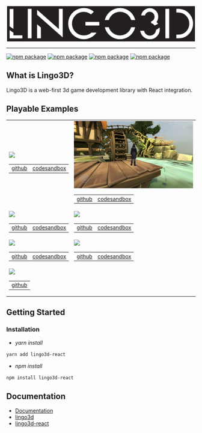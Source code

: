 <div align="center">
  <img width="500px" src="https://github.com/lingo3d/lingo3d-readme/blob/main/image/LINGO3Dlogo.png"/>
</div>


---
[![npm package](https://img.shields.io/badge/npm--React-1.2.94-blue)](https://www.npmjs.com/package/lingo3d-react)
[![npm package](https://img.shields.io/badge/npm-1.10.110-green)](https://www.npmjs.com/package/lingo3d)
[![npm package](https://img.shields.io/badge/npm--Vue-1.0.29-yellow)](https://www.npmjs.com/package/lingo3d-vue)
[![npm package](https://img.shields.io/badge/npm--vanilla-1.0.6-red)](https://www.npmjs.com/package/lingo3d-vanilla)

## What is Lingo3D?
Lingo3D is a web-first 3d game development library with React integration.

## Playable Examples
<table>
  <tr>
    <td>
      <a href="https://www.lingo3d.com/gallery">
        <img src="https://github.com/lingo3d/example-react-gallery/blob/main/screenshot.jpg" />
      </a>
      <table>
        <td><a href="https://github.com/lingo3d/example-react-gallery">github</a></td>
        <td><a href="https://codesandbox.io/s/lingo3d-example-react-gallery-wdj1rl">codesandbox</a></td>
      </table>
    </td>
    <td>
      <a href="https://www.lingo3d.com/fairy-tale">
        <img src="https://github.com/lingo3d/example-react-fairytale/blob/main/screenshot.jpg" />
      </a>
      <table>
        <td><a href="https://github.com/lingo3d/example-react-fairytale">github</a></td>
        <td><a href="https://codesandbox.io/s/lingo3d-example-react-fairytale-4b0wzv">codesandbox</a></td>
      </table>
    </td>
  </tr>
  <tr>
    <td>
      <a href="https://www.lingo3d.com/keanu">
        <img src="https://github.com/lingo3d/example-react-keanu/blob/main/screenshot.jpg" />
      </a>
      <table>
        <td><a href="https://github.com/lingo3d/example-react-keanu">github</a></td>
        <td><a href="https://codesandbox.io/s/lingo3d-example-react-keanu-4ovxlw">codesandbox</a></td>
      </table>
    </td>
    <td>
      <a href="https://www.lingo3d.com/apple-watch">
        <img src="https://github.com/lingo3d/example-react-applewatch/blob/main/screenshot.jpg" />
      </a>
      <table>
        <td><a href="https://github.com/lingo3d/example-react-applewatch">github</a></td>
        <td><a href="https://codesandbox.io/s/lingo3d-example-react-applewatch-9peq84">codesandbox</a></td>
      </table>
    </td>
  </tr>
  <tr>
    <td>
      <a href="https://www.lingo3d.com/shooter">
        <img src="https://github.com/lingo3d/example-react-pubg/blob/main/screenshot.jpg" />
      </a>
      <table>
        <td><a href="https://github.com/lingo3d/example-react-pubg">github</a></td>
        <td><a href="https://codesandbox.io/s/lingo3d-example-react-pubg-kdl8r6">codesandbox</a></td>
      </table>
    </td>
    <td>
      <a href="https://www.lingo3d.com/macbook">
        <img src="https://github.com/lingo3d/example-react-macbook/blob/main/screenshot.jpg" />
      </a>
      <table>
        <td><a href="https://github.com/lingo3d/example-react-macbook">github</a></td>
        <td><a href="https://codesandbox.io/s/lingo3d-example-react-macbook-ouusr6">codesandbox</a></td>
      </table>
    </td>
  </tr>
  <tr>
    <td>
      <a href="https://www.lingo3d.com/nft-gallery">
        <img src="https://github.com/lingo3d/example-react-nft-gallery/blob/main/screenshot.jpg" />
      </a>
      <table>
        <td><a href="https://github.com/lingo3d/example-react-nft-gallery">github</a></td>
      </table>
    </td>
  </tr>
  <tr>
</table>

## Getting Started

### Installation

- *yarn install*

```bash
yarn add lingo3d-react
```
- *npm install*
```bash
npm install lingo3d-react
```

## Documentation
- [Documentation](https://www.lingo3d.com/documentation/)
- [lingo3d](https://www.npmjs.com/package/lingo3d)
- [lingo3d-react](https://www.npmjs.com/package/lingo3d-react)
